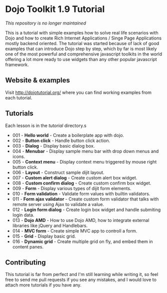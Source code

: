 # Dojo Toolkit 1.9 Tutorial

_This repository is no longer maintained_

This is a tutorial with simple examples how to solve real life scenarios with Dojo and how to create Rich Internet Applications / Singe Page Applications mostly backend oriented.
The tutorial was started because of lack of good examples that can introduce Dojo step by step, which by far is most likely one of the most powerful and comprehensive javascript toolkits in the world offering a lot more ready to use widgets than any other popular javascript framework.

## Website & examples
Visit http://dojotutorial.org/ where you can find working examples from each tutorial.

## Tutorials
Each lesson is in the _tutorial_ directory.s

*   001 - **Hello world** - Create a boilerplate app with dojo.
*   002 - **Button click** - Handle button click action.
*   003 - **Dialog** - Display basic dialog box.
*   004 - **Menubar** - Display sample menu bar with drop down menus and icons.
*   005 - **Context menu** - Display context menu triggered by mouse right button click.
*   006 - **Layout** - Construct sample dijit layout.
*   007 - **Custom alert dialog** - Create custom alert box widget.
*   008 - **Custom confirm dialog** - Create custom confirm box widget.
*   009 - **Form** - Display various types of dijit form elements.
*   010 - **Form validation** - Validate form values with builtin validators.
*   011 - **Form ajax validator** - Create custom form validator that talks with remote server using Ajax to validate a value.
*   012 - **Login form dialog** - Create login box widget and handle submiting login data.
*   013 - **Dojo AMD** - How to use Dojo AMD, how to integrate external libraries like jQuery and Handlebars.
*   014 - **MVC form** - Create simple MVC app to controll a form.
*   015 - **Grid** - Display basic grid.
*   016 - **Dynamic grid** - Create multiple grid on fly, and embed them in content panes.

## Contributing
This tutorial is far from perfect and I'm still learning while writing it, so feel free to send me pull requests if you see any mistakes, and I would love to attach more tutorials if you have any.
